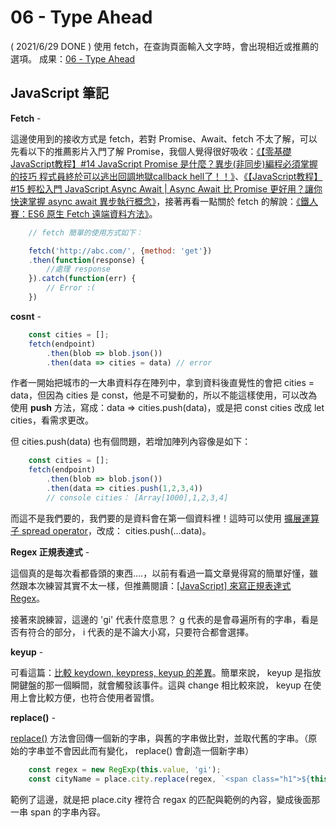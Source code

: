 
# 06 - Type Ahead
( 2021/6/29 DONE ) 使用 fetch，在查詢頁面輸入文字時，會出現相近或推薦的選項。
成果：[06 - Type Ahead](https://alice-nor.github.io/JavaScript30/06%20-%20Type%20Ahead/index.html) 

## JavaScript 筆記 ##

**Fetch** - 

這邊使用到的接收方式是 fetch，若對 Promise、Await、fetch 不太了解，可以先看以下的推薦影片入門了解  Promise，我個人覺得很好吸收：[《【零基礎JavaScript教程】#14 JavaScript Promise 是什麼？異步(非同步)編程必須掌握的技巧 程式員終於可以逃出回調地獄callback hell了！！》](https://www.youtube.com/watch?v=CTChl_DYTz0)、[《【JavaScript教程】#15 輕松入門 JavaScript Async Await | Async Await 比 Promise 更好用？讓你快速掌握 async await 異步執行概念》](https://www.youtube.com/watch?v=zoZiQJ38bXk&t=627s)，接著再看一點關於 fetch 的解說：[《鐵人賽：ES6 原生 Fetch 遠端資料方法》](https://wcc723.github.io/javascript/2017/12/28/javascript-fetch/)。

```JavaScript
    // fetch 簡單的使用方式如下：

    fetch('http://abc.com/', {method: 'get'})
    .then(function(response) {
        //處理 response
    }).catch(function(err) {
        // Error :(
    })
```

**cosnt** - 

```JavaScript
    const cities = [];
    fetch(endpoint)
        .then(blob => blob.json())
        .then(data => cities = data) // error
```

作者一開始把城市的一大串資料存在陣列中，拿到資料後直覺性的會把 cities = data，但因為 cities 是 const，他是不可變動的，所以不能這樣使用，可以改為使用 **push** 方法，寫成：data => cities.push(data)，或是把 const cities 改成 let cities，看需求更改。

但 cities.push(data) 也有個問題，若增加陣列內容像是如下：

```JavaScript
    const cities = [];
    fetch(endpoint)
        .then(blob => blob.json())
        .then(data => cities.push(1,2,3,4))
        // console cities： [Array[1000],1,2,3,4]
```

而這不是我們要的，我們要的是資料會在第一個資料裡！這時可以使用 [擴展運算子 spread operator](https://developer.mozilla.org/zh-TW/docs/Web/JavaScript/Reference/Operators/Spread_syntax)，改成： cities.push(...data)。

**Regex 正規表達式** - 

這個真的是每次看都昏頭的東西....，以前有看過一篇文章覺得寫的簡單好懂，雖然跟本次練習其實不太一樣，但推薦閱讀：[[JavaScript] 來寫正規表達式 Regex](https://medium.com/itsems-frontend/whats-regex-dc08c8c30a87)。

接著來說練習，這邊的 'gi' 代表什麼意思？ g 代表的是會尋遍所有的字串，看是否有符合的部分， i 代表的是不論大小寫，只要符合都會選擇。


**keyup** - 

可看這篇：[比較 keydown, keypress, keyup 的差異](https://medium.com/@yitailin/%E6%AF%94%E8%BC%83-keydown-keypress-keyup-%E7%9A%84%E5%B7%AE%E7%95%B0-4e873ba17e81)。簡單來說， keyup 是指放開鍵盤的那一個瞬間，就會觸發該事件。這與 change 相比較來說， keyup 在使用上會比較方便，也符合使用者習慣。

**replace()** - 

[replace()](https://developer.mozilla.org/zh-TW/docs/Web/JavaScript/Reference/Global_Objects/String/replace) 方法會回傳一個新的字串，與舊的字串做比對，並取代舊的字串。（原始的字串並不會因此而有變化， replace() 會創造一個新字串）

```JavaScript
    const regex = new RegExp(this.value, 'gi');
    const cityName = place.city.replace(regex, `<span class="h1">${this.value}</span>`);
```

範例了這邊，就是把 place.city 裡符合 regax 的匹配與範例的內容，變成後面那一串 span 的字串內容。

